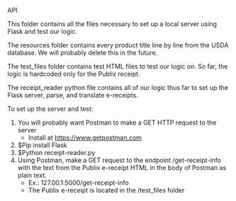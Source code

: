 API

This folder contains all the files necessary to set up a local server using Flask and test our logic.

The resources folder contains every product title line by line from the USDA database. We will probably delete this in the future.

The test_files folder contains test HTML files to test our logic on. So far, the logic is hardcoded only for the Publix receipt.

The receipt_reader python file contains all of our logic thus far to set up the Flask server, parse, and translate e-receipts.

To set up the server and test:
1) You will probably want Postman to make a GET HTTP request to the server
    - Install at https://www.getpostman.com
2) $Pip install Flask
3) $Python receipt-reader.py
4) Using Postman, make a GET request to the endpoint /get-receipt-info with the text from the Publix e-receipt HTML in the body of Postman as plain text.
    - Ex.: 127.00.1:5000/get-receipt-info
    - The Publix e-receipt is located in the /test_files folder
